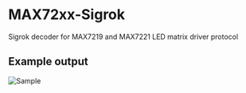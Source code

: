 # MAX72xx-Sigrok
Sigrok decoder for MAX7219 and MAX7221 LED matrix driver protocol

## Example output
![Sample](https://i.imgur.com/AHMUvYZ.png)